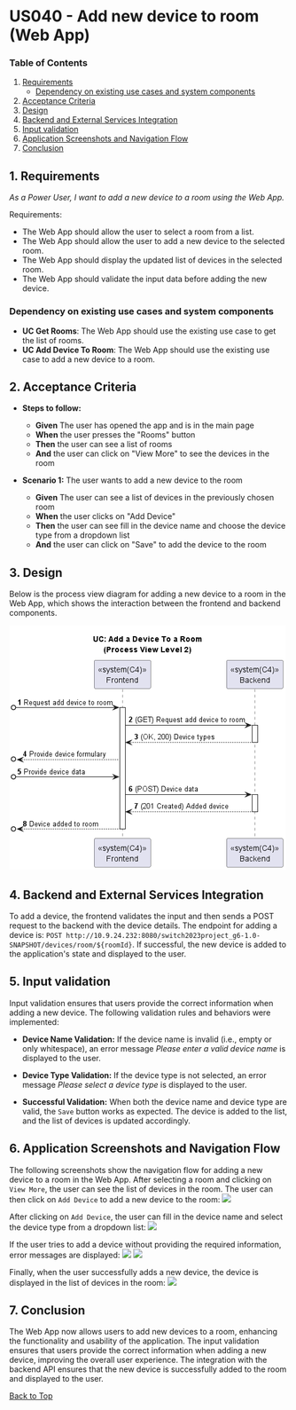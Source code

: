 # US040 - Add new device to room (Web App)

### Table of Contents

1. [Requirements](#1-requirements)
    - [Dependency on existing use cases and system components](#dependency-on-existing-use-cases-and-system-components)
2. [Acceptance Criteria](#2-acceptance-criteria)
3. [Design](#3-design)
4. [Backend and External Services Integration](#4-backend-and-external-services-integration)
5. [Input validation](#5-input-validation)
6. [Application Screenshots and Navigation Flow](#6-application-screenshots-and-navigation-flow)
7. [Conclusion](#7-conclusion)

## 1. Requirements

_As a Power User, I want to add a new device to a room using the Web App._

Requirements:

- The Web App should allow the user to select a room from a list.
- The Web App should allow the user to add a new device to the selected room.
- The Web App should display the updated list of devices in the selected room.
- The Web App should validate the input data before adding the new device.

### Dependency on existing use cases and system components

- **UC Get Rooms**: The Web App should use the existing use case to get the list of rooms.
- **UC Add Device To Room**: The Web App should use the existing use case to add a new device to a room.

## 2. Acceptance Criteria

- **Steps to follow:**
    - **Given** The user has opened the app and is in the main page
    - **When** the user presses the "Rooms" button
    - **Then** the user can see a list of rooms
    - **And** the user can click on "View More" to see the devices in the room


- **Scenario 1:** The user wants to add a new device to the room
    - **Given** The user can see a list of devices in the previously chosen room
    - **When** the user clicks on "Add Device"
    - **Then** the user can see fill in the device name and choose the device type from a dropdown list
    - **And** the user can click on "Save" to add the device to the room

## 3. Design

Below is the process view diagram for adding a new device to a room in the Web App, which shows the interaction between
the frontend and backend components.

![uc-AddDeviceToRoom_PVL2_v2.png](../../systemDocumentation/c4ProcessView/level2ContainerDiagram/uc-AddDeviceToRoom/uc-AddDeviceToRoom_PVL2_v2.png)

## 4. Backend and External Services Integration

To add a device, the frontend validates the input and then sends a POST request to the backend with the device details.
The endpoint for adding a device is:
`POST http://10.9.24.232:8080/switch2023project_g6-1.0-SNAPSHOT/devices/room/${roomId}`. If successful, the new device is
added to the application's state and displayed to the user.

## 5. Input validation

Input validation ensures that users provide the correct information when adding a new device.
The following validation rules and behaviors were implemented:

- **Device Name Validation:**
  If the device name is invalid (i.e., empty or only whitespace), an error message _Please enter a valid device name_
  is displayed to the user.

- **Device Type Validation:**
  If the device type is not selected, an error message _Please select a device type_ is displayed to the user.

- **Successful Validation:**
  When both the device name and device type are valid, the `Save` button works as expected.
  The device is added to the list, and the list of devices is updated accordingly.

## 6. Application Screenshots and Navigation Flow

The following screenshots show the navigation flow for adding a new device to a room in the Web App.
After selecting a room and clicking on `View More`, the user can see the list of devices in the room.
The user can then click on `Add Device` to add a new device to the room:
<img src="https://i.postimg.cc/bNjFpHhq/Screenshot-2024-06-15-at-20-47-43.png">

After clicking on `Add Device`, the user can fill in the device name and select the device type from a dropdown list:
<img src="https://i.postimg.cc/bvwv2t82/image2.png">

If the user tries to add a device without providing the required information, error messages are displayed:
<img src="https://i.postimg.cc/ZYd53Zkj/image3.png">
<img src="https://i.postimg.cc/CxFhWqR6/image4.png">

Finally, when the user successfully adds a new device, the device is displayed in the list of devices in the room:
<img src="https://i.postimg.cc/sD9HXQj7/Screenshot-2024-06-15-at-20-48-23.png">


## 7. Conclusion

The Web App now allows users to add new devices to a room, enhancing the functionality and usability of the application.
The input validation ensures that users provide the correct information when adding a new device, improving the overall
user experience. The integration with the backend API ensures that the new device is successfully added to the room and
displayed to the user.

[Back to Top](#us038---sunset-and-sunrise-web-app)